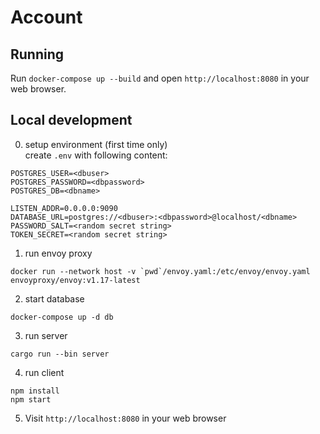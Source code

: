 # Account

## Running

Run `docker-compose up --build` and open `http://localhost:8080` in your web browser.

## Local development

0. setup environment (first time only)  
   create `.env` with following content:

```
POSTGRES_USER=<dbuser>
POSTGRES_PASSWORD=<dbpassword>
POSTGRES_DB=<dbname>

LISTEN_ADDR=0.0.0.0:9090
DATABASE_URL=postgres://<dbuser>:<dbpassword>@localhost/<dbname>
PASSWORD_SALT=<random secret string>
TOKEN_SECRET=<random secret string>
```

1. run envoy proxy

```
docker run --network host -v `pwd`/envoy.yaml:/etc/envoy/envoy.yaml envoyproxy/envoy:v1.17-latest
```

2. start database

```
docker-compose up -d db
```

3. run server

```
cargo run --bin server
```

4. run client

```
npm install
npm start
```

5. Visit `http://localhost:8080` in your web browser
